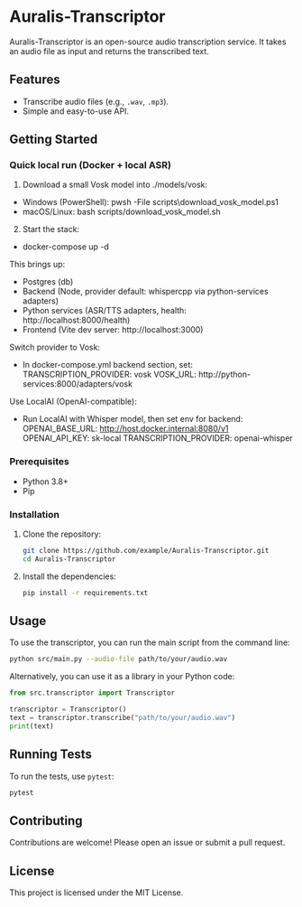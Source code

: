 # Auralis-Transcriptor

Auralis-Transcriptor is an open-source audio transcription service. It takes an audio file as input and returns the transcribed text.

## Features

- Transcribe audio files (e.g., `.wav`, `.mp3`).
- Simple and easy-to-use API.

## Getting Started

### Quick local run (Docker + local ASR)

1) Download a small Vosk model into ./models/vosk:
- Windows (PowerShell):
  pwsh -File scripts\download_vosk_model.ps1
- macOS/Linux:
  bash scripts/download_vosk_model.sh

2) Start the stack:
- docker-compose up -d

This brings up:
- Postgres (db)
- Backend (Node, provider default: whispercpp via python-services adapters)
- Python services (ASR/TTS adapters, health: http://localhost:8000/health)
- Frontend (Vite dev server: http://localhost:3000)

Switch provider to Vosk:
- In docker-compose.yml backend section, set:
  TRANSCRIPTION_PROVIDER: vosk
  VOSK_URL: http://python-services:8000/adapters/vosk

Use LocalAI (OpenAI-compatible):
- Run LocalAI with Whisper model, then set env for backend:
  OPENAI_BASE_URL: http://host.docker.internal:8080/v1
  OPENAI_API_KEY: sk-local
  TRANSCRIPTION_PROVIDER: openai-whisper

### Prerequisites

- Python 3.8+
- Pip

### Installation

1.  Clone the repository:
    ```sh
    git clone https://github.com/example/Auralis-Transcriptor.git
    cd Auralis-Transcriptor
    ```
2.  Install the dependencies:
    ```sh
    pip install -r requirements.txt
    ```

## Usage

To use the transcriptor, you can run the main script from the command line:

```sh
python src/main.py --audio-file path/to/your/audio.wav
```

Alternatively, you can use it as a library in your Python code:

```python
from src.transcriptor import Transcriptor

transcriptor = Transcriptor()
text = transcriptor.transcribe("path/to/your/audio.wav")
print(text)
```

## Running Tests

To run the tests, use `pytest`:

```sh
pytest
```

## Contributing

Contributions are welcome! Please open an issue or submit a pull request.

## License

This project is licensed under the MIT License.
